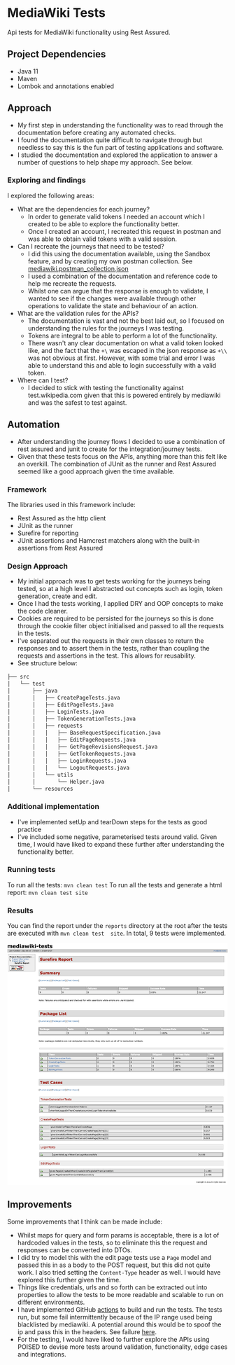 # MediaWiki Tests

Api tests for MediaWiki functionality using Rest Assured.

## Project Dependencies
- Java 11
- Maven
- Lombok and annotations enabled

## Approach
- My first step in understanding the functionality was to read through the documentation before creating any 
  automated checks.
- I found the documentation quite difficult to navigate through but needless to say this is the fun part of testing 
  applications and software.
- I studied the documentation and explored the application to answer a number of questions to help shape my approach. See below.

### Exploring and findings
I explored the following areas:
- What are the dependencies for each journey?
    - In order to generate valid tokens I needed an account which I created to be able to explore the functionality better.
    - Once I created an account, I recreated this request in postman and was able to obtain valid tokens with a valid session.
- Can I recreate the journeys that need to be tested?
    - I did this using the documentation available, using the Sandbox feature, and by creating my own postman collection. See [mediawiki.postman_collection.json](mediawiki.postman_collection.json)
    - I used a combination of the documentation and reference code to help me recreate the requests.
    - Whilst one can argue that the response is enough to validate, I wanted to see if the changes were available through other operations to validate the state and behaviour of an action.
- What are the validation rules for the APIs?
    - The documentation is vast and not the best laid out, so I focused on understanding the rules for the journeys I was testing.
    - Tokens are integral to be able to perform a lot of the functionality.
    - There wasn't any clear documentation on what a valid token looked like, and the fact that the `+\` was escaped in the json response as `+\\` was not obvious at first. However, with some trial and error I was able to understand this and able to login successfully with a valid token.
- Where can I test?
  - I decided to stick with testing the functionality against test.wikipedia.com given that this is powered entirely by mediawiki and was the safest to test against.

## Automation
- After understanding the journey flows I decided to use a combination of rest assured and junit to create for the integration/journey tests.
- Given that these tests focus on the APIs, anything more than this felt like an overkill. The combination of JUnit as the runner and Rest Assured seemed like a good approach given the time available.

### Framework

The libraries used in this framework include:

- Rest Assured as the http client
- JUnit as the runner
- Surefire for reporting
- JUnit assertions and Hamcrest matchers along with the built-in assertions from Rest Assured

### Design Approach
- My initial approach was to get tests working for the journeys being tested, so at a high level I abstracted out concepts such as login, token generation, create and edit.
- Once I had the tests working, I applied DRY and OOP concepts to make the code cleaner.
- Cookies are required to be persisted for the journeys so this is done through the cookie filter object initialised and passed to all the requests in the tests.
- I've separated out the requests in their own classes to return the responses and to assert them in the tests, 
  rather than coupling the requests and assertions in the test. This allows for reusability. 
- See structure below:

```
├── src
│   └── test
│       ├── java
│       │   ├── CreatePageTests.java
│       │   ├── EditPageTests.java
│       │   ├── LoginTests.java
│       │   ├── TokenGenerationTests.java
│       │   ├── requests
│       │   │   ├── BaseRequestSpecification.java
│       │   │   ├── EditPageRequests.java
│       │   │   ├── GetPageRevisionsRequest.java
│       │   │   ├── GetTokenRequests.java
│       │   │   ├── LoginRequests.java
│       │   │   └── LogoutRequests.java
│       │   └── utils
│       │       └── Helper.java
│       └── resources

```

### Additional implementation
- I've implemented setUp and tearDown steps for the tests as good practice
- I've included some negative, parameterised tests around valid. Given time, I would have liked to expand these further after understanding the functionality better.

### Running tests
To run all the tests: `mvn clean test`
To run all the tests and generate a html report: `mvn clean test site`

### Results
You can find the report under the `reports` directory at the root after the tests are executed with `mvn clean test 
site`. In total, 9 tests were implemented.

![results](mediawiki-tests-reports-surefire-report-html.png)

## Improvements
Some improvements that I think can be made include:
- Whilst maps for query and form params is acceptable, there is a lot of hardcoded values in the tests, so to 
  eliminate this the request and responses can be converted into DTOs. 
- I did try to model this with the edit page tests use a `Page` model and passed this in as a body to the POST request, but this did not quite work. I also tried setting the `Content-Type` header as well. I would have explored this further given the time.
- Things like credentials, urls and so forth can be extracted out into properties to allow the tests to be more readable and scalable to run on different environments.
- I have implemented GitHub [actions](https://github.com/imindersingh/mediawiki-tests/actions) to build and run the 
  tests. The tests run, but some fail intermittently because of the IP range used being blacklisted by mediawiki. A potential around this would be to spoof the ip and pass 
  this in the headers. See failure [here](https://github.com/imindersingh/mediawiki-tests/runs/7904661702?check_suite_focus=true#step:4:7086).
- For the testing, I would have liked to further explore the APIs using POISED to devise more tests around validation, functionality, edge cases and integrations.
